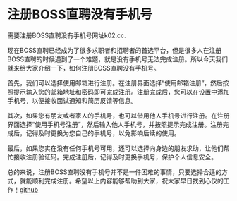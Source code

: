 # 注册BOSS直聘没有手机号

需要注册BOSS直聘没有手机号网址k02.cc.

现在BOSS直聘已经成为了很多求职者和招聘者的首选平台，但是很多人在注册BOSS直聘的时候遇到了一个难题，就是没有手机号无法完成注册。所以今天我们就来给大家介绍一下，如何注册BOSS直聘没有手机号。

首先，我们可以选择使用邮箱进行注册。在注册界面选择“使用邮箱注册”，然后按照提示输入您的邮箱地址和密码即可完成注册。注册完成后，您可以在设置中添加手机号，以便接收面试通知和简历反馈等信息。

其次，如果您有朋友或者家人的手机号，也可以借用他人手机号进行注册。在注册界面选择“使用手机号注册”，然后输入他人手机号，并按照提示完成注册。注册完成后，记得及时更换为您自己的手机号，以免影响后续的使用。

最后，如果您实在没有任何手机号可用，还可以选择向身边的朋友求助，让他们帮忙接收注册验证码。完成注册后，记得及时更换手机号，保护个人信息安全。

总的来说，注册BOSS直聘没有手机号并不是一件困难的事情，只要选择合适的方式，就能顺利完成注册。希望以上内容能够帮助到大家，祝大家早日找到心仪的工作！[github](https://github.com)